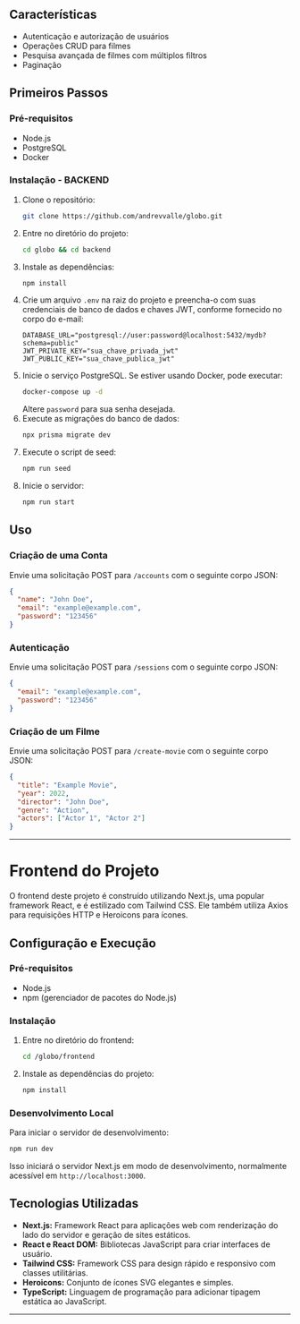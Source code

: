 ## Características

- Autenticação e autorização de usuários
- Operações CRUD para filmes
- Pesquisa avançada de filmes com múltiplos filtros
- Paginação

## Primeiros Passos

### Pré-requisitos

- Node.js
- PostgreSQL
- Docker

### Instalação - BACKEND

1. Clone o repositório:
   ```bash
   git clone https://github.com/andrevvalle/globo.git
   ```
2. Entre no diretório do projeto:
   ```bash
   cd globo && cd backend
   ```
3. Instale as dependências:
   ```bash
   npm install
   ```
4. Crie um arquivo `.env` na raiz do projeto e preencha-o com suas credenciais de banco de dados e chaves JWT, conforme fornecido no corpo do e-mail:
   ```
   DATABASE_URL="postgresql://user:password@localhost:5432/mydb?schema=public"
   JWT_PRIVATE_KEY="sua_chave_privada_jwt"
   JWT_PUBLIC_KEY="sua_chave_publica_jwt"
   ```
5. Inicie o serviço PostgreSQL. Se estiver usando Docker, pode executar:
   ```bash
   docker-compose up -d
   ```
   Altere `password` para sua senha desejada.
6. Execute as migrações do banco de dados:
   ```bash
   npx prisma migrate dev
   ```
7. Execute o script de seed:
   ```bash
   npm run seed
   ```
8. Inicie o servidor:
   ```bash
   npm run start
   ```

## Uso

### Criação de uma Conta

Envie uma solicitação POST para `/accounts` com o seguinte corpo JSON:

```json
{
  "name": "John Doe",
  "email": "example@example.com",
  "password": "123456"
}
```

### Autenticação

Envie uma solicitação POST para `/sessions` com o seguinte corpo JSON:

```json
{
  "email": "example@example.com",
  "password": "123456"
}
```

### Criação de um Filme

Envie uma solicitação POST para `/create-movie` com o seguinte corpo JSON:

```json
{
  "title": "Example Movie",
  "year": 2022,
  "director": "John Doe",
  "genre": "Action",
  "actors": ["Actor 1", "Actor 2"]
}
```

---

# Frontend do Projeto

O frontend deste projeto é construído utilizando Next.js, uma popular framework React, e é estilizado com Tailwind CSS. Ele também utiliza Axios para requisições HTTP e Heroicons para ícones.

## Configuração e Execução

### Pré-requisitos

- Node.js
- npm (gerenciador de pacotes do Node.js)

### Instalação

1. Entre no diretório do frontend:
   ```bash
   cd /globo/frontend
   ```
2. Instale as dependências do projeto:
   ```bash
   npm install
   ```

### Desenvolvimento Local

Para iniciar o servidor de desenvolvimento:

```bash
npm run dev
```

Isso iniciará o servidor Next.js em modo de desenvolvimento, normalmente acessível em `http://localhost:3000`.

## Tecnologias Utilizadas

- **Next.js:** Framework React para aplicações web com renderização do lado do servidor e geração de sites estáticos.
- **React e React DOM:** Bibliotecas JavaScript para criar interfaces de usuário.
- **Tailwind CSS:** Framework CSS para design rápido e responsivo com classes utilitárias.
- **Heroicons:** Conjunto de ícones SVG elegantes e simples.
- **TypeScript:** Linguagem de programação para adicionar tipagem estática ao JavaScript.

---
